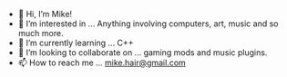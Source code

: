 - 👋 Hi, I’m Mike!
- 👀 I’m interested in ... Anything involving computers, art, music and so much more.
- 🌱 I’m currently learning ... C++
- 💞️ I’m looking to collaborate on ... gaming mods and music plugins.
- 📫 How to reach me ... mike.hair@gmail.com

<!---
Pariah187/Pariah187 is a ✨ special ✨ repository because its `README.md` (this file) appears on your GitHub profile.
You can click the Preview link to take a look at your changes.
--->
